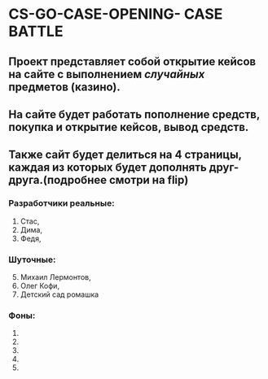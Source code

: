 # CS-GO-CASE-OPENING- CASE BATTLE
## Проект представляет собой открытие кейсов на сайте с выполнением *случайных* предметов (казино).
## На сайте будет работать пополнение средств, покупка и открытие кейсов, вывод средств.
## Также сайт будет делиться на 4 страницы, каждая из которых будет дополнять друг-друга.(подробнее смотри на flip)
### Разработчики реальные: 
1. Стас, 
2. Дима, 
3. Федя, 
### Шуточные:
5. Михаил Лермонтов, 
6. Олег Кофи, 
7. Детский сад ромашка


### Фоны:
1.
2.
3.
4.
5.

